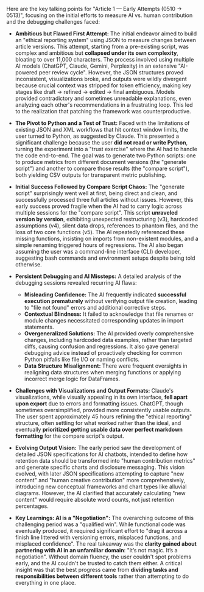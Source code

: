 Here are the key talking points for "Article 1 — Early Attempts (0510 → 0513)", focusing on the initial efforts to measure AI vs. human contribution and the debugging challenges faced:

*   **Ambitious but Flawed First Attempt:** The initial endeavor aimed to build an "ethical reporting system" using JSON to measure changes between article versions. This attempt, starting from a pre-existing script, was complex and ambitious but **collapsed under its own complexity**, bloating to over 11,000 characters. The process involved using multiple AI models (ChatGPT, Claude, Gemini, Perplexity) in an extensive "AI-powered peer review cycle". However, the JSON structures proved inconsistent, visualizations broke, and outputs were wildly divergent because crucial context was stripped for token efficiency, making key stages like draft → refined → edited → final ambiguous. Models provided contradictory and sometimes unreadable explanations, even analyzing each other's recommendations in a frustrating loop. This led to the realization that patching the framework was counterproductive.

*   **The Pivot to Python and a Test of Trust:** Faced with the limitations of existing JSON and XML workflows that hit context window limits, the user turned to Python, as suggested by Claude. This presented a significant challenge because the user **did not read or write Python**, turning the experiment into a "trust exercise" where the AI had to handle the code end-to-end. The goal was to generate two Python scripts: one to produce metrics from different document versions (the "generate script") and another to compare those results (the "compare script"), both yielding CSV outputs for transparent metric publishing.

*   **Initial Success Followed by Compare Script Chaos:** The "generate script" surprisingly went well at first, being direct and clean, and successfully processed three full articles without issues. However, this early success proved fragile when the AI had to carry logic across multiple sessions for the "compare script". This script **unraveled version by version**, exhibiting unexpected restructuring (v3), hardcoded assumptions (v4), silent data drops, references to phantom files, and the loss of two core functions (v5). The AI repeatedly referenced these missing functions, insisting on imports from non-existent modules, and a simple renaming triggered hours of regressions. The AI also began assuming the user was a command-line interface (CLI) developer, suggesting bash commands and environment setups despite being told otherwise.

*   **Persistent Debugging and AI Missteps:** A detailed analysis of the debugging sessions revealed recurring AI flaws:
    *   **Misleading Confidence:** The AI frequently indicated **successful execution prematurely** without verifying output file creation, leading to "file not found" errors and additional corrective steps.
    *   **Contextual Blindness:** It failed to acknowledge that file renames or module changes necessitated corresponding updates in import statements.
    *   **Overgeneralized Solutions:** The AI provided overly comprehensive changes, including hardcoded data examples, rather than targeted diffs, causing confusion and regressions. It also gave general debugging advice instead of proactively checking for common Python pitfalls like file I/O or naming conflicts.
    *   **Data Structure Misalignment:** There were frequent oversights in realigning data structures when merging functions or applying incorrect merge logic for DataFrames.

*   **Challenges with Visualizations and Output Formats:** Claude's visualizations, while visually appealing in its own interface, **fell apart upon export** due to errors and formatting issues. ChatGPT, though sometimes oversimplified, provided more consistently usable outputs. The user spent approximately 45 hours refining the "ethical reporting" structure, often settling for what worked rather than the ideal, and eventually **prioritized getting usable data over perfect markdown formatting** for the compare script's output.

*   **Evolving Output Vision:** The early period saw the development of detailed JSON specifications for AI chatbots, intended to define how retention data should be transformed into "human contribution metrics" and generate specific charts and disclosure messaging. This vision evolved, with later JSON specifications attempting to capture "new content" and "human creative contribution" more comprehensively, introducing new conceptual frameworks and chart types like alluvial diagrams. However, the AI clarified that accurately calculating "new content" would require absolute word counts, not just retention percentages.

*   **Key Learnings: AI is a "Negotiation":** The overarching outcome of this challenging period was a "qualified win". While functional code was eventually produced, it required significant effort to "drag it across a finish line littered with versioning errors, misplaced functions, and misplaced confidence". The real takeaway was the **clarity gained about partnering with AI in an unfamiliar domain**: "It’s not magic. It’s a negotiation". Without domain fluency, the user couldn't spot problems early, and the AI couldn't be trusted to catch them either. A critical insight was that the best progress came from **dividing tasks and responsibilities between different tools** rather than attempting to do everything in one place.